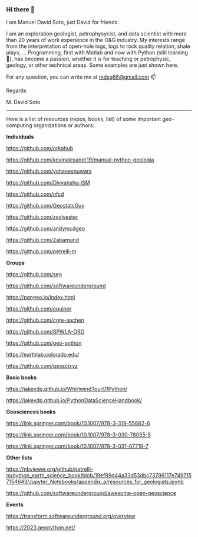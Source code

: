 ### Hi there 👋

I am Manuel David Soto, just David for friends.

I am an exploration geologist, petrophysycist, and data scientist with more than 20 years of work experience in the O&G industry. My interests range from the interpretation of open-hole logs, logs to rock quality relation, shale plays, ... Programming, first with Matlab and now with Python (still learning 🌱), has become a passion, whether it is for teaching or petrophysic, geology, or other technical areas. Some examples are just shown here.

For any question, you can write me at mdsg66@gmail.com 📫 

Regards

M. David Soto
_______________________________________________________

Here is a list of resources (repos, books, list) of some important geo-computing organizations or authors:

 **Individuals**

 https://github.com/orkahub

 https://github.com/kevinalexandr19/manual-python-geologia
 
 https://github.com/yohanesnuwara

 https://github.com/Divyanshu-ISM
 
 https://github.com/nfcd
 
 https://github.com/GeostatsGuy
 
 https://github.com/zsylvester
 
 https://github.com/andymcdgeo
 
 https://github.com/Zabamund
 
 https://github.com/petrelli-m
 
 **Groups**
 
 https://github.com/seg

 https://github.com/softwareunderground
 
 https://pangeo.io/index.html
 
 https://github.com/equinor
 
 https://github.com/cgre-aachen

 https://github.com/SPWLA-ORG

 https://github.com/geo-python

 https://earthlab.colorado.edu/

 https://github.com/geoscixyz
 
 **Basic books**
 
 https://jakevdp.github.io/WhirlwindTourOfPython/
 
 https://jakevdp.github.io/PythonDataScienceHandbook/
 
  **Geosciences books**
 
 https://link.springer.com/book/10.1007/978-3-319-55682-6
 
 https://link.springer.com/book/10.1007/978-3-030-78055-5
 
 https://link.springer.com/book/10.1007/978-3-031-07719-7
 
 **Other lists**
 
 https://nbviewer.org/github/petrelli-m/python_earth_science_book/blob/19ef89d44a33d53dbc73796117e7497157154643/Jupyter_Notebooks/appendix_a/resources_for_geologists.ipynb
 
 https://github.com/softwareunderground/awesome-open-geoscience
 
 **Events**
 
 https://transform.softwareunderground.org/overview

 https://2023.geopython.net/
 
<!--
**mdsoto/mdsoto** is a ✨ _special_ ✨ repository because its `README.md` (this file) appears on your GitHub profile.

Here are some ideas to get you started:

- 🔭 I’m currently working on ...
- 🌱 I’m currently learning ...
- 👯 I’m looking to collaborate on ...
- 🤔 I’m looking for help with ...
- 💬 Ask me about ...
- 📫 How to reach me: ...
- 😄 Pronouns: ...
- ⚡ Fun fact: ...
-->
